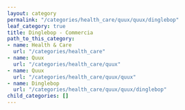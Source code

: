 ```yaml
---
layout: category
permalink: "/categories/health_care/quux/quux/dinglebop"
leaf_category: true
title: Dinglebop - Commercia
path_to_this_category:
- name: Health & Care
  url: "/categories/health_care"
- name: Quux
  url: "/categories/health_care/quux"
- name: Quux
  url: "/categories/health_care/quux/quux"
- name: Dinglebop
  url: "/categories/health_care/quux/quux/dinglebop"
child_categories: []
---
```

